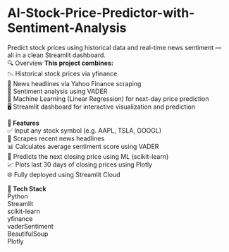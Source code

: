 # AI-Stock-Price-Predictor-with-Sentiment-Analysis
Predict stock prices using historical data and real-time news sentiment — all in a clean Streamlit dashboard.
<br>
🔍 Overview
<b> This project combines:</b>
<br>
📉 Historical stock prices via yfinance
<br>
📰 News headlines via Yahoo Finance scraping
<br>
🧠 Sentiment analysis using VADER
<br>
🤖 Machine Learning (Linear Regression) for next-day price prediction
<br>
🖥 Streamlit dashboard for interactive visualization and prediction
<br>

<b> 🚀 Features </b>
<br>
✅ Input any stock symbol (e.g. AAPL, TSLA, GOOGL)
<br>
📰 Scrapes recent news headlines
<br>
📊 Calculates average sentiment score using VADER
<br>
🔮 Predicts the next closing price using ML (scikit-learn)
<br>
📈 Plots last 30 days of closing prices using Plotly
<br>
🌐 Fully deployed using Streamlit Cloud
<br>

<b> 🧠 Tech Stack </b>
<br>
Python
<br>
Streamlit
<br>
scikit-learn
<br>
yfinance
<br>
vaderSentiment
<br>
BeautifulSoup
<br>
Plotly
<br>


